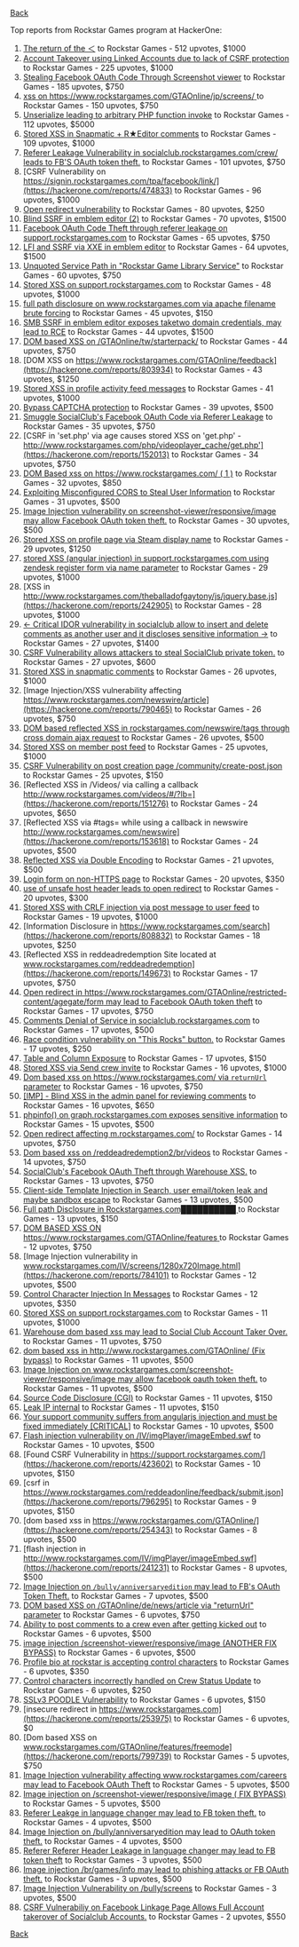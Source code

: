 [Back](../README.md)

Top reports from Rockstar Games program at HackerOne:

1. [The return of the ＜](https://hackerone.com/reports/639684) to Rockstar Games - 512 upvotes, $1000
2. [Account Takeover using Linked Accounts due to lack of CSRF protection](https://hackerone.com/reports/463330) to Rockstar Games - 225 upvotes, $1000
3. [Stealing Facebook OAuth Code Through Screenshot viewer](https://hackerone.com/reports/488269) to Rockstar Games - 185 upvotes, $750
4. [xss on https://www.rockstargames.com/GTAOnline/jp/screens/ ](https://hackerone.com/reports/507494) to Rockstar Games - 150 upvotes, $750
5. [Unserialize leading to arbitrary PHP function invoke](https://hackerone.com/reports/210741) to Rockstar Games - 112 upvotes, $5000
6. [Stored XSS in Snapmatic + R★Editor comments](https://hackerone.com/reports/309531) to Rockstar Games - 109 upvotes, $1000
7. [Referer Leakage Vulnerability in  socialclub.rockstargames.com/crew/ leads to FB'S OAuth token theft.](https://hackerone.com/reports/787160) to Rockstar Games - 101 upvotes, $750
8. [CSRF Vulnerability on https://signin.rockstargames.com/tpa/facebook/link/](https://hackerone.com/reports/474833) to Rockstar Games - 96 upvotes, $1000
9. [Open redirect vulnerability](https://hackerone.com/reports/380760) to Rockstar Games - 80 upvotes, $250
10. [Blind SSRF in emblem editor (2)](https://hackerone.com/reports/265050) to Rockstar Games - 70 upvotes, $1500
11. [Facebook OAuth Code Theft through referer leakage on support.rockstargames.com](https://hackerone.com/reports/482743) to Rockstar Games - 65 upvotes, $750
12. [LFI and SSRF via XXE in emblem editor](https://hackerone.com/reports/347139) to Rockstar Games - 64 upvotes, $1500
13. [Unquoted Service Path in "Rockstar Game Library Service"](https://hackerone.com/reports/716448) to Rockstar Games - 60 upvotes, $750
14. [Stored XSS on support.rockstargames.com](https://hackerone.com/reports/265384) to Rockstar Games - 48 upvotes, $1000
15. [full path disclosure on www.rockstargames.com via apache filename brute forcing](https://hackerone.com/reports/210238) to Rockstar Games - 45 upvotes, $150
16. [SMB SSRF in emblem editor exposes taketwo domain credentials, may lead to RCE](https://hackerone.com/reports/288353) to Rockstar Games - 44 upvotes, $1500
17. [DOM based XSS on /GTAOnline/tw/starterpack/](https://hackerone.com/reports/508517) to Rockstar Games - 44 upvotes, $750
18. [DOM XSS on https://www.rockstargames.com/GTAOnline/feedback](https://hackerone.com/reports/803934) to Rockstar Games - 43 upvotes, $1250
19. [Stored XSS in profile activity feed messages](https://hackerone.com/reports/231444) to Rockstar Games - 41 upvotes, $1000
20. [Bypass CAPTCHA protection](https://hackerone.com/reports/210417) to Rockstar Games - 39 upvotes, $500
21. [Smuggle SocialClub's Facebook OAuth Code via Referer Leakage](https://hackerone.com/reports/342709) to Rockstar Games - 35 upvotes, $750
22. [CSRF in 'set.php' via age causes stored XSS on 'get.php' - http://www.rockstargames.com/php/videoplayer_cache/get.php'](https://hackerone.com/reports/152013) to Rockstar Games - 34 upvotes, $750
23. [DOM Based xss on https://www.rockstargames.com/ ( 1 )](https://hackerone.com/reports/475442) to Rockstar Games - 32 upvotes, $850
24. [Exploiting Misconfigured CORS to Steal User Information](https://hackerone.com/reports/317391) to Rockstar Games - 31 upvotes, $500
25. [Image Injection vulnerability on screenshot-viewer/responsive/image may allow Facebook OAuth token theft.](https://hackerone.com/reports/655288) to Rockstar Games - 30 upvotes, $500
26. [Stored XSS on profile page via Steam display name](https://hackerone.com/reports/282604) to Rockstar Games - 29 upvotes, $1250
27. [stored XSS (angular injection) in support.rockstargames.com using zendesk register form via name parameter](https://hackerone.com/reports/354262) to Rockstar Games - 29 upvotes, $1000
28. [XSS in http://www.rockstargames.com/theballadofgaytony/js/jquery.base.js](https://hackerone.com/reports/242905) to Rockstar Games - 28 upvotes, $1000
29. [\<- Critical IDOR vulnerability in socialclub allow to insert and delete comments as another user and it discloses sensitive information -\>](https://hackerone.com/reports/204292) to Rockstar Games - 27 upvotes, $1400
30. [CSRF Vulnerability allows attackers to steal SocialClub private token.](https://hackerone.com/reports/253128) to Rockstar Games - 27 upvotes, $600
31. [Stored XSS in snapmatic comments](https://hackerone.com/reports/231389) to Rockstar Games - 26 upvotes, $1000
32. [Image Injection/XSS vulnerability affecting https://www.rockstargames.com/newswire/article](https://hackerone.com/reports/790465) to Rockstar Games - 26 upvotes, $750
33. [DOM based reflected XSS in rockstargames.com/newswire/tags through cross domain ajax request](https://hackerone.com/reports/172843) to Rockstar Games - 26 upvotes, $500
34. [Stored XSS on member post feed](https://hackerone.com/reports/264002) to Rockstar Games - 25 upvotes, $1000
35. [CSRF Vulnerability on post creation page /community/create-post.json](https://hackerone.com/reports/487378) to Rockstar Games - 25 upvotes, $150
36. [Reflected XSS in /Videos/ via calling a callback http://www.rockstargames.com/videos/#/?lb=](https://hackerone.com/reports/151276) to Rockstar Games - 24 upvotes, $650
37. [Reflected XSS via #tags= while using a callback in newswire  http://www.rockstargames.com/newswire](https://hackerone.com/reports/153618) to Rockstar Games - 24 upvotes, $500
38. [Reflected XSS via Double Encoding](https://hackerone.com/reports/246505) to Rockstar Games - 21 upvotes, $500
39. [Login form on non-HTTPS page](https://hackerone.com/reports/214571) to Rockstar Games - 20 upvotes, $350
40. [use of unsafe host header leads to open redirect](https://hackerone.com/reports/210875) to Rockstar Games - 20 upvotes, $300
41. [Stored XSS with CRLF injection via post message to user feed](https://hackerone.com/reports/263191) to Rockstar Games - 19 upvotes, $1000
42. [Information Disclosure in https://www.rockstargames.com/search](https://hackerone.com/reports/808832) to Rockstar Games - 18 upvotes, $250
43. [Reflected XSS in reddeadredemption Site  located at www.rockstargames.com/reddeadredemption](https://hackerone.com/reports/149673) to Rockstar Games - 17 upvotes, $750
44. [Open redirect in https://www.rockstargames.com/GTAOnline/restricted-content/agegate/form may lead to Facebook OAuth token theft](https://hackerone.com/reports/798121) to Rockstar Games - 17 upvotes, $750
45. [Comments Denial of Service in socialclub.rockstargames.com](https://hackerone.com/reports/214370) to Rockstar Games - 17 upvotes, $500
46. [Race condition vulnerability on "This Rocks" button.](https://hackerone.com/reports/474021) to Rockstar Games - 17 upvotes, $250
47. [Table and Column Exposure](https://hackerone.com/reports/218898) to Rockstar Games - 17 upvotes, $150
48. [Stored XSS via Send crew invite](https://hackerone.com/reports/272997) to Rockstar Games - 16 upvotes, $1000
49. [Dom based xss on https://www.rockstargames.com/ via `returnUrl` parameter](https://hackerone.com/reports/505157) to Rockstar Games - 16 upvotes, $750
50. [[IMP] - Blind XSS in the admin panel for reviewing comments](https://hackerone.com/reports/197337) to Rockstar Games - 16 upvotes, $650
51. [phpinfo() on graph.rockstargames.com exposes sensitive information](https://hackerone.com/reports/1082774) to Rockstar Games - 15 upvotes, $500
52. [Open redirect affecting  m.rockstargames.com/](https://hackerone.com/reports/781718) to Rockstar Games - 14 upvotes, $750
53. [Dom based xss on /reddeadredemption2/br/videos](https://hackerone.com/reports/488108) to Rockstar Games - 14 upvotes, $750
54. [SocialClub's Facebook OAuth Theft through Warehouse XSS.](https://hackerone.com/reports/316948) to Rockstar Games - 13 upvotes, $750
55. [Client-side Template Injection in Search, user email/token leak and maybe sandbox escape](https://hackerone.com/reports/271960) to Rockstar Games - 13 upvotes, $500
56. [Full path Disclosure in Rockstargames.com██████████ ](https://hackerone.com/reports/210572) to Rockstar Games - 13 upvotes, $150
57. [DOM BASED XSS ON https://www.rockstargames.com/GTAOnline/features ](https://hackerone.com/reports/479612) to Rockstar Games - 12 upvotes, $750
58. [Image Injection vulnerability in www.rockstargames.com/IV/screens/1280x720Image.html](https://hackerone.com/reports/784101) to Rockstar Games - 12 upvotes, $500
59. [Control Character Injection In Messages](https://hackerone.com/reports/210994) to Rockstar Games - 12 upvotes, $350
60. [Stored XSS on support.rockstargames.com](https://hackerone.com/reports/265274) to Rockstar Games - 11 upvotes, $1000
61. [Warehouse dom based xss may lead to Social Club Account Taker Over.](https://hackerone.com/reports/663312) to Rockstar Games - 11 upvotes, $750
62. [dom based xss in http://www.rockstargames.com/GTAOnline/ (Fix bypass)](https://hackerone.com/reports/261571) to Rockstar Games - 11 upvotes, $500
63. [Image Injection on www.rockstargames.com/screenshot-viewer/responsive/image may allow facebook oauth token theft.](https://hackerone.com/reports/497655) to Rockstar Games - 11 upvotes, $500
64. [Source Code Disclosure (CGI)](https://hackerone.com/reports/211418) to Rockstar Games - 11 upvotes, $150
65. [Leak IP internal](https://hackerone.com/reports/271700) to Rockstar Games - 11 upvotes, $150
66. [Your support community suffers from angularjs injection and must be fixed immediately [CRITICAL]](https://hackerone.com/reports/274264) to Rockstar Games - 10 upvotes, $500
67. [Flash injection vulnerability on /IV/imgPlayer/imageEmbed.swf](https://hackerone.com/reports/485382) to Rockstar Games - 10 upvotes, $500
68. [Found CSRF Vulnerability in https://support.rockstargames.com/](https://hackerone.com/reports/423602) to Rockstar Games - 10 upvotes, $150
69. [csrf in https://www.rockstargames.com/reddeadonline/feedback/submit.json](https://hackerone.com/reports/796295) to Rockstar Games - 9 upvotes, $150
70. [dom based xss in https://www.rockstargames.com/GTAOnline/](https://hackerone.com/reports/254343) to Rockstar Games - 8 upvotes, $500
71. [flash injection in http://www.rockstargames.com/IV/imgPlayer/imageEmbed.swf](https://hackerone.com/reports/241231) to Rockstar Games - 8 upvotes, $500
72. [Image Injection on `/bully/anniversaryedition` may lead to FB's OAuth Token Theft.](https://hackerone.com/reports/659784) to Rockstar Games - 7 upvotes, $500
73. [DOM based XSS on /GTAOnline/de/news/article via "returnUrl" parameter](https://hackerone.com/reports/508475) to Rockstar Games - 6 upvotes, $750
74. [Ability to post comments to a crew even after getting kicked out](https://hackerone.com/reports/197153) to Rockstar Games - 6 upvotes, $500
75. [image injection /screenshot-viewer/responsive/image (ANOTHER FIX BYPASS)](https://hackerone.com/reports/506126) to Rockstar Games - 6 upvotes, $500
76. [Profile bio at rockstar is accepting control characters](https://hackerone.com/reports/214763) to Rockstar Games - 6 upvotes, $350
77. [Control characters incorrectly handled on Crew Status Update](https://hackerone.com/reports/232499) to Rockstar Games - 6 upvotes, $250
78. [SSLv3 POODLE Vulnerability](https://hackerone.com/reports/210331) to Rockstar Games - 6 upvotes, $150
79. [insecure redirect in https://www.rockstargames.com](https://hackerone.com/reports/253975) to Rockstar Games - 6 upvotes, $0
80. [Dom based XSS on www.rockstargames.com/GTAOnline/features/freemode](https://hackerone.com/reports/799739) to Rockstar Games - 5 upvotes, $750
81. [Image Injection vulnerability affecting www.rockstargames.com/careers may lead to Facebook OAuth Theft](https://hackerone.com/reports/491654) to Rockstar Games - 5 upvotes, $500
82. [Image injection on /screenshot-viewer/responsive/image ( FIX BYPASS)](https://hackerone.com/reports/505259) to Rockstar Games - 5 upvotes, $500
83. [Referer Leakge in language changer may lead to FB token theft.](https://hackerone.com/reports/809691) to Rockstar Games - 4 upvotes, $500
84. [Image Injection on /bully/anniversaryedition may lead to OAuth token theft.](https://hackerone.com/reports/498358) to Rockstar Games - 4 upvotes, $500
85. [Referer Referer Header Leakage in language changer may lead to FB token theft](https://hackerone.com/reports/870062) to Rockstar Games - 3 upvotes, $500
86. [Image injection /br/games/info may lead to phishing attacks or FB OAuth theft.](https://hackerone.com/reports/510388) to Rockstar Games - 3 upvotes, $500
87. [Image Injection Vulnerability on /bully/screens](https://hackerone.com/reports/661646) to Rockstar Games - 3 upvotes, $500
88. [CSRF Vulnerabiliy on Facebook Linkage Page Allows Full Account takerover of Socialclub Accounts.](https://hackerone.com/reports/653254) to Rockstar Games - 2 upvotes, $550


[Back](../README.md)